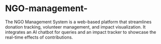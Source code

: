 # NGO-management-
The NGO Management System is a web-based platform that streamlines donation tracking, volunteer management, and impact visualization. It integrates an AI chatbot for queries and an impact tracker to showcase the real-time effects of contributions.
